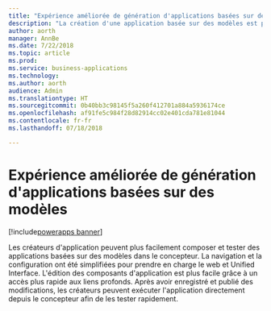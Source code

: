 ```yaml
---
title: "Expérience améliorée de génération d'applications basées sur des modèles"
description: "La création d'une application basée sur des modèles est plus facile pour configurer la navigation, ainsi que la sélection et la modification des composants basés sur des modèles"
author: aorth
manager: AnnBe
ms.date: 7/22/2018
ms.topic: article
ms.prod: 
ms.service: business-applications
ms.technology: 
ms.author: aorth
audience: Admin
ms.translationtype: HT
ms.sourcegitcommit: 0b40bb3c98145f5a260f412701a884a5936174ce
ms.openlocfilehash: af91fe5c984f28d82914cc02e401cda781e81044
ms.contentlocale: fr-fr
ms.lasthandoff: 07/18/2018

---
```

# <a name="improved-experience-for-building-model-driven-apps"></a>Expérience améliorée de génération d'applications basées sur des modèles

[!include[powerapps banner](../includes/powerapps.md)]




Les créateurs d'application peuvent plus facilement composer et tester des applications basées sur des modèles dans le concepteur. La navigation et la configuration ont été simplifiées pour prendre en charge le web et Unified Interface. L'édition des composants d'application est plus facile grâce à un accès plus rapide aux liens profonds. Après avoir enregistré et publié des modifications, les créateurs peuvent exécuter l'application directement depuis le concepteur afin de les tester rapidement.


